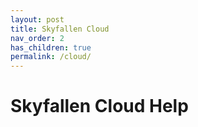```yaml
---
layout: post
title: Skyfallen Cloud
nav_order: 2
has_children: true
permalink: /cloud/
---
```


# Skyfallen Cloud Help
